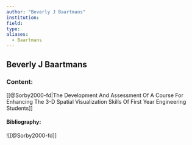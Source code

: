 ```yaml
---
author: "Beverly J Baartmans"
institution:
field:
type:
aliases:
  - Baartmans
---
```


## Beverly J Baartmans

### Content:
[[@Sorby2000-fd|The Development And Assessment Of A Course For Enhancing The 3-D Spatial Visualization Skills Of First Year Engineering Students]]

#### Bibliography:

![[@Sorby2000-fd]]